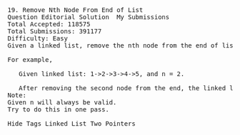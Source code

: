 <pre>
19. Remove Nth Node From End of List  
Question Editorial Solution  My Submissions
Total Accepted: 118575
Total Submissions: 391177
Difficulty: Easy
Given a linked list, remove the nth node from the end of list and return its head.

For example,

   Given linked list: 1->2->3->4->5, and n = 2.

   After removing the second node from the end, the linked list becomes 1->2->3->5.
Note:
Given n will always be valid.
Try to do this in one pass.

Hide Tags Linked List Two Pointers

</pre>

